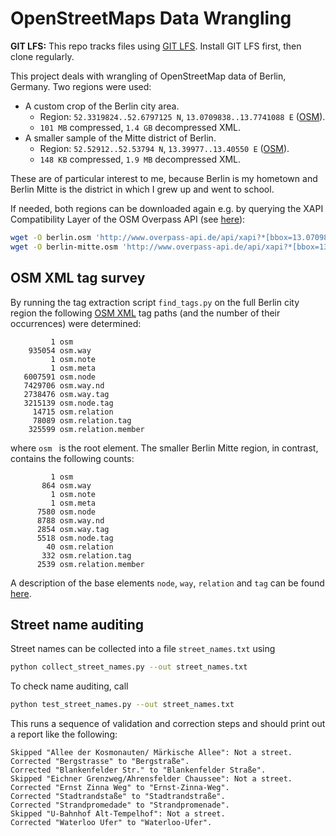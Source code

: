 # OpenStreetMaps Data Wrangling

**GIT LFS:** This repo tracks files using [GIT LFS](https://git-lfs.github.com/). Install GIT LFS first, then clone regularly.

This project deals with wrangling of OpenStreetMap data of Berlin, Germany.
Two regions were used:

* A custom crop of the Berlin city area.
    * Region: `52.3319824..52.6797125 N`, `13.0709838..13.7741088 E` ([OSM](http://www.openstreetmap.org/#map=11/52.5062/13.4222)).
    * `101 MB` compressed, `1.4 GB` decompressed XML.
* A smaller sample of the Mitte district of Berlin.
    * Region: `52.52912..52.53794 N`, `13.39977..13.40550 E` ([OSM](http://www.openstreetmap.org/#map=17/52.53110/13.40201)).
    * `148 KB` compressed, `1.9 MB` decompressed XML.

These are of particular interest to me, because Berlin is my hometown and Berlin Mitte
is the district in which I grew up and went to school.

If needed, both regions can be downloaded again e.g. by querying the XAPI Compatibility Layer
of the OSM Overpass API (see [here](https://wiki.openstreetmap.org/wiki/Overpass_API/XAPI_Compatibility_Layer)):

```bash
wget -O berlin.osm 'http://www.overpass-api.de/api/xapi?*[bbox=13.0709838,52.3319824,13.7741088,52.6797125][@meta][@timeout=3600]'
wget -O berlin-mitte.osm 'http://www.overpass-api.de/api/xapi?*[bbox=13.39977,52.52912,13.40550,52.53794][@meta]'
```

## OSM XML tag survey

By running the tag extraction script `find_tags.py` on the full Berlin city region the
following [OSM XML](http://wiki.openstreetmap.org/wiki/OSM_XML) tag paths (and the number of their occurrences) were determined:

```
         1 osm
    935054 osm.way
         1 osm.note
         1 osm.meta
   6007591 osm.node
   7429706 osm.way.nd
   2738476 osm.way.tag
   3215139 osm.node.tag
     14715 osm.relation
     78089 osm.relation.tag
    325599 osm.relation.member
```

where `osm ` is the root element.
The smaller Berlin Mitte region, in contrast, contains the following counts:

```
         1 osm
       864 osm.way
         1 osm.note
         1 osm.meta
      7580 osm.node
      8788 osm.way.nd
      2854 osm.way.tag
      5518 osm.node.tag
        40 osm.relation
       332 osm.relation.tag
      2539 osm.relation.member
```

A description of the base elements `node`, `way`, `relation` and `tag`
can be found [here](http://wiki.openstreetmap.org/wiki/Elements).

## Street name auditing

Street names can be collected into a file `street_names.txt` using

```bash
python collect_street_names.py --out street_names.txt
```

To check name auditing, call

```bash
python test_street_names.py --out street_names.txt
```

This runs a sequence of validation and correction steps and should print out a report like the following:

```
Skipped "Allee der Kosmonauten/ Märkische Allee": Not a street.
Corrected "Bergstrasse" to "Bergstraße".
Corrected "Blankenfelder Str." to "Blankenfelder Straße".
Skipped "Eichner Grenzweg/Ahrensfelder Chaussee": Not a street.
Corrected "Ernst Zinna Weg" to "Ernst-Zinna-Weg".
Corrected "Stadtrandstaße" to "Stadtrandstraße".
Corrected "Strandpromedade" to "Strandpromenade".
Skipped "U-Bahnhof Alt-Tempelhof": Not a street.
Corrected "Waterloo Ufer" to "Waterloo-Ufer".
```
